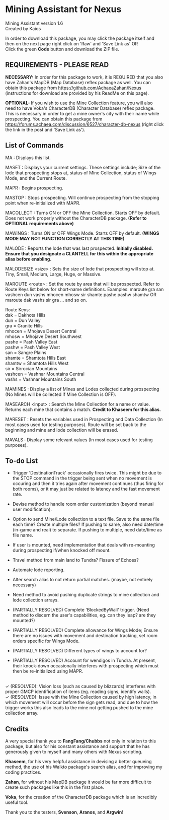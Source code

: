 # Mining Assistant for Nexus

Mining Assistant version 1.6<br/>
Created by Kaios

In order to download this package, you may click the package itself and then on the next page right click on 'Raw' and 'Save Link as' OR<br>Click the green **Code** button and download the ZIP file.

REQUIREMENTS - PLEASE READ
--------------------------
**NECESSARY:** In order for this package to work, it is REQUIRED that you also have Zahan's MapDB (Map Database) reflex package as well. You can obtain this package from https://github.com/AchaeaZahan/Nexus (instructions for download are provided by his ReadMe on this page).

**OPTIONAL:** If you wish to use the Mine Collection feature, you will also need to have Voka's CharacterDB (Character Database) reflex package. This is necessary in order to get a mine owner's city with their name while prospecting. You can obtain this package from https://forums.achaea.com/discussion/6527/character-db-nexus (right click the link in the post and 'Save Link as').


List of Commands
----------------
MA : Displays this list.

MASET : Displays your current settings. These settings include; Size of the lode that prospecting stops at, status of Mine Collection, status of Wings Mode, and the Current Route.

MAPR : Begins prospecting.

MASTOP : Stops prospecting. Will continue prospecting from the stopping point when re-initialized with MAPR.

MACOLLECT : Turns ON or OFF the Mine Collection. Starts OFF by default. Does not work properly without the CharacterDB package. **(Refer to OPTIONAL requirements above)**

MAWINGS : Turns ON or OFF Wings Mode. Starts OFF by default. **(WINGS MODE MAY NOT FUNCTION CORRECTLY AT THIS TIME)**

MALODE : Reports the lode that was last prospected. **Initially disabled. Ensure that you designate a CLANTELL for this within the appropriate alias before enabling.**

MALODESIZE \<size\> : Sets the size of lode that prospecting will stop at. Tiny, Small, Medium, Large, Huge, or Massive.

MAROUTE \<route\> : Set the route by area that will be prospected. Refer to Route Keys list below for short-name definitions.
Examples: maroute gra san vashcen dun vashs mhocen mhosw sir shamte pashe pashw shamtw OR maroute dak vashs sir gra ... and so on.

Route Keys:<br/>
dak = Dakhota Hills<br/>
dun = Dun Valley<br/>
gra = Granite Hills<br/>
mhocen = Mhojave Desert Central<br/>
mhosw = Mhojave Desert Southwest<br/>
pashe = Pash Valley East<br/>
pashw = Pash Valley West<br/>
san = Sangre Plains<br/>
shamte = Shamtota Hills East<br/>
shamtw = Shamtota Hills West<br/>
sir = Sirrocian Mountains<br/>
vashcen = Vashnar Mountains Central<br/>
vashs = Vashnar Mountains South<br/>

MAMINES : Display a list of Mines and Lodes collected during prospecting (No Mines will be collected if Mine Collection is OFF).

MASEARCH \<input\> : Search the Mine Collection for a name or value. Returns each mine that contains a match. **Credit to Khaseem for this alias.**

MARESET : Resets the variables used in Prospecting and Data Collection (In most cases used for testing purposes). Route will be set back to the beginning and mine and lode collection will be erased.

MAVALS : Display some relevant values (In most cases used for testing purposes).


To-do List
----------
- Trigger 'DestinationTrack' occasionally fires twice. This might be due to the STOP command in the trigger being sent when no movement is occuring and then it tries again after movement continues (thus firing for both rooms), or it may just be related to latency and the fast movement rate.
- Devise method to handle room order customization (beyond manual user modification).
- Option to send Mine/Lode collection to a text file. Save to the same file each time? Create multiple files? If pushing to same, also need date/time (in-game and real) to separate. If pushing to multiple, need date/time as file name.
- If user is mounted, need implementation that deals with re-mounting during prospecting if/when knocked off mount.
- Travel method from main land to Tundra? Fissure of Echoes?
- Automate lode reporting.
- Alter search alias to not return partial matches. (maybe, not entirely necessary)
- Need method to avoid pushing duplicate strings to mine collection and lode collection arrays.

- (PARTIALLY RESOLVED) Complete 'BlockedByWall' trigger. (Need method to discern the user's capabilities, eg. can they leap? are they mounted?)
- (PARTIALLY RESOLVED) Complete allowance for Wings Mode; Ensure there are no issues with movement and destination tracking, set room orders specific for Wings Mode.
- (PARTIALLY RESOLVED) Different types of wings to account for?
- (PARTIALLY RESOLVED) Account for wendigos in Tundra. At present, their knock-down occasionally interferes with prospecting which must then be re-initialized using MAPR.
<br>
✓ (RESOLVED): Vision loss (such as caused by blizzards) interferes with proper GMCP identification of items (eg. reading signs, identify walls).<br>
✓ (RESOLVED): Issue with the Mine Collection caused by high latency, in which movement will occur before the sign gets read, and due to how the trigger works this also leads to the mine not getting pushed to the mine collection array.


Credits
-------
A very special thank you to **FangFang/Chubbs** not only in relation to this package, but also for his constant assistance and support that he has generously given to myself and many others with Nexus scripting.

**Khaseem**, for his very helpful assistance in devising a better queueing method, the use of his Walkto package's search alias, and for improving my coding practices.

**Zahan**, for without his MapDB package it would be far more difficult to create such packages like this in the first place.

**Voka**, for the creation of the CharacterDB package which is an incredibly useful tool.

Thank you to the testers, **Svenson**, **Aranos**, and **Argwin**!
